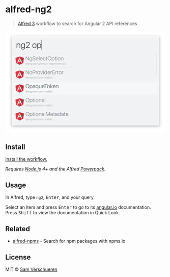 # alfred-ng2

> [Alfred 3](https://www.alfredapp.com) workflow to search for Angular 2 API references

<img src="screenshot.png" width="694">


## Install

[Install the workflow.](http://www.packal.org/workflow/ng2)

*Requires [Node.js](https://nodejs.org) 4+ and the Alfred [Powerpack](https://www.alfredapp.com/powerpack/).*


## Usage

In Alfred, type `ng2`, <kbd>Enter</kbd>, and your query.

Select an item and press <kbd>Enter</kbd> to go to its [angular.io](https://angular.io) documentation.<br>
Press <kbd>Shift</kbd> to view the documentation in Quick Look.


## Related

- [alfred-npms](https://github.com/sindresorhus/alfred-npms) - Search for npm packages with npms.io


## License

MIT © [Sam Verschueren](https://github.com/SamVerschueren)
